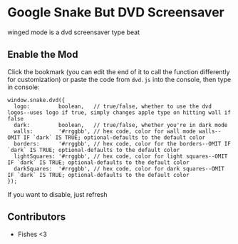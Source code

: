 # Google Snake But DVD Screensaver
winged mode is a dvd screensaver type beat

## Enable the Mod
Click the bookmark (you can edit the end of it to call the function differently for customization) or paste the code from `dvd.js` into the console, then type in console:
```
window.snake.dvd({
  logo:         boolean,   // true/false, whether to use the dvd logos--uses logo if true, simply changes apple type on hitting wall if false
  dark:         boolean,   // true/false, whether you're in dark mode
  walls:        '#rrggbb', // hex code, color for wall mode walls--OMIT IF `dark` IS TRUE; optional-defaults to the default color
  borders:      '#rrggbb', // hex code, color for the borders--OMIT IF `dark` IS TRUE; optional-defaults to the default color
  lightSquares: '#rrggbb', // hex code, color for light squares--OMIT IF `dark` IS TRUE; optional-defaults to the default color
  darkSquares:  '#rrggbb', // hex code, color for dark squares--OMIT IF `dark` IS TRUE; optional-defaults to the default color
});
```
If you want to disable, just refresh

## Contributors
* Fishes <3
